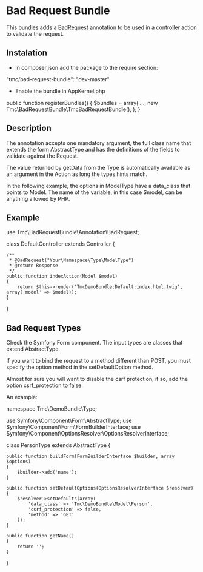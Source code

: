 Bad Request Bundle
==================

This bundles adds a BadRequest annotation to be used in a controller action to validate the request.

Instalation
-----------

* In composer.json add the package to the require section:

"tmc/bad-request-bundle": "dev-master"

* Enable the bundle in AppKernel.php

public function registerBundles()
{
    $bundles = array(
        ...,
        new Tmc\BadRequestBundle\TmcBadRequestBundle(),
    );
}

Description
-----------

The annotation accepts one mandatory argument, the full class name that extends the form AbstractType and has the definitions of the fields to validate against the Request.

The value returned by getData from the Type is automatically available as an argument in the Action as long the types hints match.

In the following example, the options in ModelType have a data_class that points to Model. The name of the variable, in this case $model, can be anything allowed by PHP.

Example
-------
use Tmc\BadRequestBundle\Annotation\BadRequest;

class DefaultController extends Controller
{

    /**
     * @BadRequest("Your\Namespace\Type\ModelType")
     * @return Response
     */
    public function indexAction(Model $model)
    {
        return $this->render('TmcDemoBundle:Default:index.html.twig', array('model' => $model));
    }

}

Bad Request Types
-----------------

Check the Symfony Form component. The input types are classes that extend AbstractType.

If you want to bind the request to a method different than POST, you must specify the option method in the setDefaultOption method.

Almost for sure you will want to disable the csrf protection, if so, add the option csrf_protection to false.

An example:

namespace Tmc\DemoBundle\Type;

use Symfony\Component\Form\AbstractType;
use Symfony\Component\Form\FormBuilderInterface;
use Symfony\Component\OptionsResolver\OptionsResolverInterface;

class PersonType extends AbstractType
{

    public function buildForm(FormBuilderInterface $builder, array $options)
    {
        $builder->add('name');
    }

    public function setDefaultOptions(OptionsResolverInterface $resolver)
    {
        $resolver->setDefaults(array(
            'data_class' => 'Tmc\DemoBundle\Model\Person',
            'csrf_protection' => false,
            'method' => 'GET'
        ));
    }

    public function getName()
    {
        return '';
    }

}